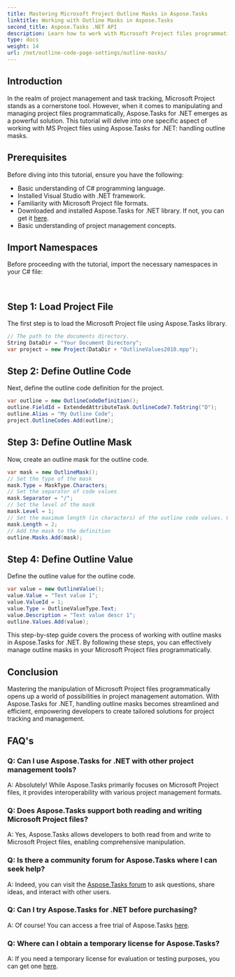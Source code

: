 ```yaml
---
title: Mastering Microsoft Project Outline Masks in Aspose.Tasks
linktitle: Working with Outline Masks in Aspose.Tasks
second_title: Aspose.Tasks .NET API
description: Learn how to work with Microsoft Project files programmatically using Aspose.Tasks for .NET. Master outline masks efficiently.
type: docs
weight: 14
url: /net/outline-code-page-settings/outline-masks/
---
```

## Introduction
In the realm of project management and task tracking, Microsoft Project stands as a cornerstone tool. However, when it comes to manipulating and managing project files programmatically, Aspose.Tasks for .NET emerges as a powerful solution. This tutorial will delve into one specific aspect of working with MS Project files using Aspose.Tasks for .NET: handling outline masks.
## Prerequisites
Before diving into this tutorial, ensure you have the following:
- Basic understanding of C# programming language.
- Installed Visual Studio with .NET framework.
- Familiarity with Microsoft Project file formats.
- Downloaded and installed Aspose.Tasks for .NET library. If not, you can get it [here](https://releases.aspose.com/tasks/net/).
- Basic understanding of project management concepts.
## Import Namespaces
Before proceeding with the tutorial, import the necessary namespaces in your C# file:
```csharp
    
```
## Step 1: Load Project File
The first step is to load the Microsoft Project file using Aspose.Tasks library.
```csharp
// The path to the documents directory.
String DataDir = "Your Document Directory";
var project = new Project(DataDir + "OutlineValues2010.mpp");
```
## Step 2: Define Outline Code
Next, define the outline code definition for the project.
```csharp
var outline = new OutlineCodeDefinition();
outline.FieldId = ExtendedAttributeTask.OutlineCode7.ToString("D");
outline.Alias = "My Outline Code";
project.OutlineCodes.Add(outline);
```
## Step 3: Define Outline Mask
Now, create an outline mask for the outline code.
```csharp
var mask = new OutlineMask();
// Set the type of the mask
mask.Type = MaskType.Characters;
// Set the separator of code values
mask.Separator = "/";
// Set the level of the mask
mask.Level = 1;
// Set the maximum length (in characters) of the outline code values. 0 if length is not defined.
mask.Length = 2;
// Add the mask to the definition
outline.Masks.Add(mask);
```
## Step 4: Define Outline Value
Define the outline value for the outline code.
```csharp
var value = new OutlineValue();
value.Value = "Text value 1";
value.ValueId = 1;
value.Type = OutlineValueType.Text;
value.Description = "Text value descr 1";
outline.Values.Add(value);
```
This step-by-step guide covers the process of working with outline masks in Aspose.Tasks for .NET. By following these steps, you can effectively manage outline masks in your Microsoft Project files programmatically.

## Conclusion
Mastering the manipulation of Microsoft Project files programmatically opens up a world of possibilities in project management automation. With Aspose.Tasks for .NET, handling outline masks becomes streamlined and efficient, empowering developers to create tailored solutions for project tracking and management.
## FAQ's
### Q: Can I use Aspose.Tasks for .NET with other project management tools?
A: Absolutely! While Aspose.Tasks primarily focuses on Microsoft Project files, it provides interoperability with various project management formats.
### Q: Does Aspose.Tasks support both reading and writing Microsoft Project files?
A: Yes, Aspose.Tasks allows developers to both read from and write to Microsoft Project files, enabling comprehensive manipulation.
### Q: Is there a community forum for Aspose.Tasks where I can seek help?
A: Indeed, you can visit the [Aspose.Tasks forum](https://forum.aspose.com/c/tasks/15) to ask questions, share ideas, and interact with other users.
### Q: Can I try Aspose.Tasks for .NET before purchasing?
A: Of course! You can access a free trial of Aspose.Tasks [here](https://releases.aspose.com/).
### Q: Where can I obtain a temporary license for Aspose.Tasks?
A: If you need a temporary license for evaluation or testing purposes, you can get one [here](https://purchase.aspose.com/temporary-license/).
